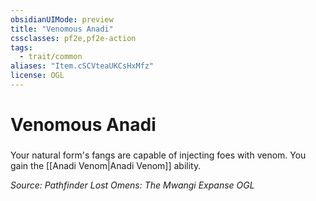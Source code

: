 ```yaml
---
obsidianUIMode: preview
title: "Venomous Anadi"
cssclasses: pf2e,pf2e-action
tags:
  - trait/common
aliases: "Item.cSCVteaUKCsHxMfz"
license: OGL
---
```

# Venomous Anadi

### 






Your natural form's fangs are capable of injecting foes with venom. You gain the [[Anadi Venom|Anadi Venom]] ability.

*Source: Pathfinder Lost Omens: The Mwangi Expanse*
*OGL*